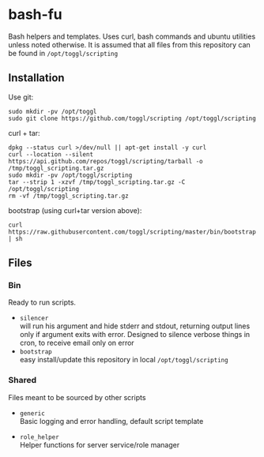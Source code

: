 bash-fu
=======

Bash helpers and templates. Uses curl, bash commands and ubuntu utilities unless 
noted otherwise. It is assumed that all files from this repository can be
found in `/opt/toggl/scripting`

Installation
------------

Use git:

    sudo mkdir -pv /opt/toggl
    sudo git clone https://github.com/toggl/scripting /opt/toggl/scripting

curl + tar:

    dpkg --status curl >/dev/null || apt-get install -y curl
    curl --location --silent  https://api.github.com/repos/toggl/scripting/tarball -o /tmp/toggl_scripting.tar.gz
    sudo mkdir -pv /opt/toggl/scripting
    tar --strip 1 -xzvf /tmp/toggl_scripting.tar.gz -C /opt/toggl/scripting
    rm -vf /tmp/toggl_scripting.tar.gz
    
bootstrap (using curl+tar version above):   

    curl https://raw.githubusercontent.com/toggl/scripting/master/bin/bootstrap | sh

Files
-----

### Bin
  Ready to run scripts.

 * `silencer`  
    will run his argument and hide stderr and stdout, returning output
    lines only if argument exits with error. Designed to silence verbose things
    in cron, to receive email only on error
 * `bootstrap`  
    easy install/update this repository in local `/opt/toggl/scripting`

### Shared
  Files meant to be sourced by other scripts

 * `generic`  
   Basic logging and error handling, default script template
 
 * `role_helper`  
   Helper functions for server service/role manager